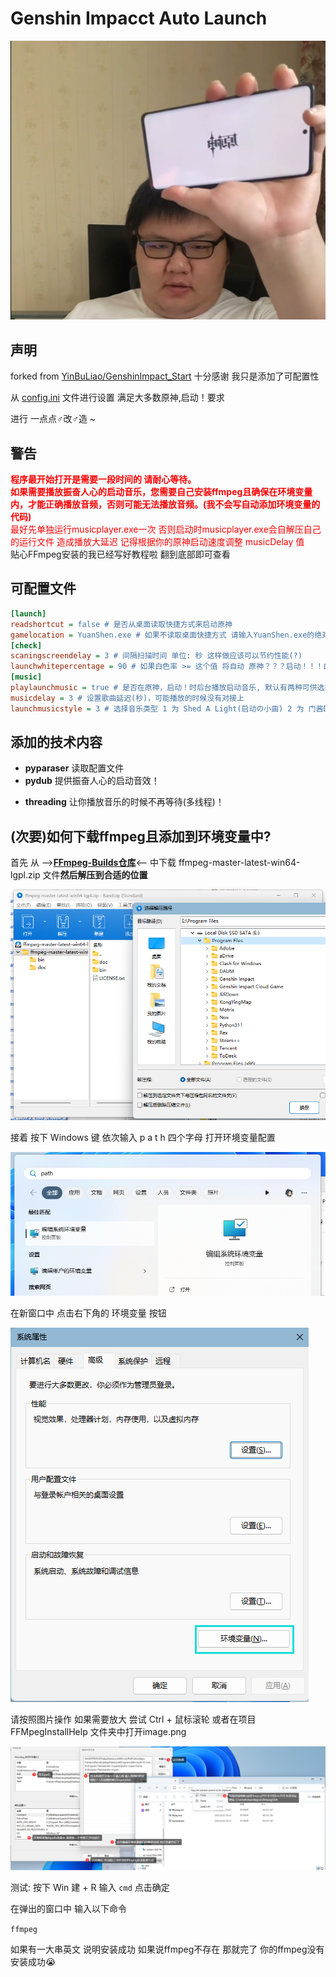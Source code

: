 # Genshin Impacct Auto Launch
![Alt text](.\RunningFiles\genshin_launch_meme.png)

## 声明

forked from
[YinBuLiao/GenshinImpact_Start](https://github.com/YinBuLiao/GenshinImpact_Start) 十分感谢 我只是添加了可配置性

从 [config.ini](.\config.ini) 文件进行设置 满足大多数原神,启动！要求

进行 一点点♂改♂造 ~

## 警告
<font color="red">**程序最开始打开是需要一段时间的 请耐心等待。</br>如果需要播放振奋人心的启动音乐，您需要自己安装ffmpeg且确保在环境变量内，才能正确播放音频，否则可能无法播放音频。(我不会写自动添加环境变量的代码)** </br>最好先单独运行musicplayer.exe一次 否则启动时musicplayer.exe会自解压自己的运行文件 造成播放大延迟 记得根据你的原神启动速度调整 musicDelay 值</font></br>
贴心FFmpeg安装的我已经写好教程啦 翻到底部即可查看

## 可配置文件

``` ini
[launch]
readshortcut = false # 是否从桌面读取快捷方式来启动原神
gamelocation = YuanShen.exe # 如果不读取桌面快捷方式 请输入YuanShen.exe的绝对路径 不需要加入引号
[check]
scaningscreendelay = 3 # 间隔扫描时间 单位: 秒 这样做应该可以节约性能(?)
launchwhitepercentage = 90 # 如果白色率 >= 这个值 将自动 原神？？？启动！！！白色率可能大于100 你可以先测试一下 调整到舒适值
[music]
playlaunchmusic = true # 是否在原神，启动！时后台播放启动音乐, 默认有两种可供选择
musicdelay = 3 # 设置歌曲延迟(秒)，可能播放的时候没有对接上
launchmusicstyle = 3 # 选择音乐类型 1 为 Shed A Light(启动の小曲) 2 为 门酱DDD 的 “原神，启动！！！” 3 为 超级无敌整合版 你也可以在 RunningFiles\Music\ 中添加更多mp3
```

## 添加的技术内容
- **pyparaser** 读取配置文件
- **pydub** 提供振奋人心的启动音效！
<!-- - **ffmpeg(非Python模块)** 提供音频解码 听清楚每一个音符 -->
- **threading** 让你播放音乐的时候不再等待(多线程)！

## (次要)如何下载ffmpeg且添加到环境变量中?
首先 从 -->**[FFmpeg-Builds仓库](https://github.com/BtbN/FFmpeg-Builds/releases/tag/latest)**<-- 中下载 ffmpeg-master-latest-win64-lgpl.zip 文件**然后解压到合适的位置**

![解压ffmpeg.zip](.\FFmpegInstallHelp\unzip.png)

接着 按下 Windows 键 依次输入 p a t h 四个字母 打开环境变量配置

![打开环境变量配置](.\FFmpegInstallHelp\openpathset.png)

在新窗口中 点击右下角的 环境变量 按钮

![打开环境变量配置窗口](.\FFmpegInstallHelp\systeminfowindow.png)

请按照图片操作 如果需要放大 尝试 Ctrl + 鼠标滚轮 或者在项目 FFMpegInstallHelp 文件夹中打开image.png

![设置环境变量](.\FFmpegInstallHelp\image.png)

测试: 按下 Win 建 + R 输入 `cmd` 点击确定

在弹出的窗口中 输入以下命令

`ffmpeg`

如果有一大串英文 说明安装成功 如果说ffmpeg不存在 那就完了 你的ffmpeg没有安装成功😭